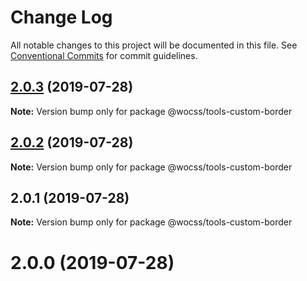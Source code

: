 # Change Log

All notable changes to this project will be documented in this file.
See [Conventional Commits](https://conventionalcommits.org) for commit guidelines.

## [2.0.3](https://github.com/wocss/wocss/compare/@wocss/tools-custom-border@2.0.2...@wocss/tools-custom-border@2.0.3) (2019-07-28)

**Note:** Version bump only for package @wocss/tools-custom-border





## [2.0.2](https://github.com/wocss/wocss/compare/@wocss/tools-custom-border@2.0.1...@wocss/tools-custom-border@2.0.2) (2019-07-28)

**Note:** Version bump only for package @wocss/tools-custom-border





## 2.0.1 (2019-07-28)

**Note:** Version bump only for package @wocss/tools-custom-border





<a name="2.0.0"></a>
# 2.0.0 (2019-07-28)
